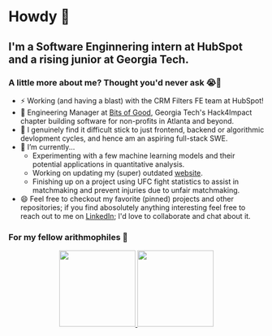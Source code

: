 # Howdy 👋

<!--
**therealsharath/therealsharath** is a ✨ _special_ ✨ repository because its `README.md` (this file) appears on your GitHub profile.

Here are some ideas to get you started:

- 🔭 I’m currently working on ...
- 🌱 I’m currently learning ...
- 👯 I’m looking to collaborate on ...
- 🤔 I’m looking for help with ...
- 💬 Ask me about ...
- 📫 How to reach me: ...
- 😄 Pronouns: ...
- ⚡ Fun fact: ...
-->

## I'm a Software Enginnering intern at HubSpot and a rising junior at Georgia Tech.
### A little more about me? Thought you'd never ask 😭💙
- ⚡ Working (and having a blast) with the CRM Filters FE team at HubSpot!
- 🤝 Engineering Manager at <a href="https://bitsofgood.org/" target="_blank">Bits of Good</a>, Georgia Tech's Hack4Impact chapter building software for non-profits in Atlanta and beyond.
- 🤔 I genuinely find it difficult stick to just frontend, backend or algorithmic devlopment cycles, and hence am an aspiring full-stack SWE.
- 🔭 I’m currently...
    - Experimenting with a few machine learning models and their potential applications in quantitative analysis. 
    - Working on updating my (super) outdated <a href="https://palathingal.xyz" target="_blank">website</a>.
    - Finishing up on a project using UFC fight statistics to assist in matchmaking and prevent injuries due to unfair matchmaking.
- 😄 Feel free to checkout my favorite (pinned) projects and other repositories; if you find abosolutely anything interesting feel free to reach out to me on <a href="https://www.linkedin.com/in/palathingal/" target="_blank">LinkedIn</a>; I'd love to collaborate and chat about it.

### For my fellow arithmophiles 🔢
<p align="center">
    <a href="https://github.com/therealsharath" target="_blank">
        <img height="150em" src="https://github-readme-stats-eight-theta.vercel.app/api?username=therealsharath&show_icons=true&theme=great-gatsby&include_all_commits=true&count_private=true" />
        <img height="150em" src="https://github-readme-stats-eight-theta.vercel.app/api/top-langs/?username=therealsharath&layout=compact&langs_count=8&theme=great-gatsby"/>
    </a>
</p>
